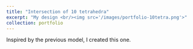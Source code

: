 ```yaml
---
title: "Intersection of 10 tetrahedra"
excerpt: "My design <br/><img src='/images/portfolio-10tetra.png'>"
collection: portfolio
---
```


Inspired by the previous model, I created this one.
